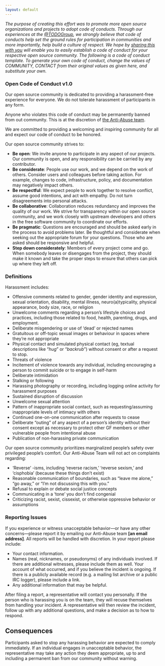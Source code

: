 ```yaml
---
layout: default
---
```


_The purpose of creating this effort was to promote more open source organizations and projects to adopt code of conducts. Through our experiences at the [@TODOGroup](https://twitter.com/todogroup), we strongly believe that code of conducts help set the ground rules for participation in communities and more importantly, help build a culture of respect. We hope by [sharing this with you](https://github.com/opencodeofconduct/opencodeofconduct.github.io) will enable you to easily establish a code of conduct for your respective open source community. The following is a code of conduct template. To generate your own code of conduct, change the values of COMMUNITY, CONTACT from their original values as given here, and substitute your own._

### Open Code of Conduct v1.0

Our open source community is dedicated to providing a harassment-free experience for everyone. We do not tolerate harassment of participants in any form.

Anyone who violates this code of conduct may be permanently banned from out community. This is at the discretion of [the Anti-Abuse team](/report-abuse.html).

We are committed to providing a welcoming and inspiring community for all and expect our code of conduct to be honored.

Our open source community strives to:

- **Be open**: We invite anyone to participate in any aspect of our projects. Our community is open, and any responsibility can be carried by any contributor.
- **Be considerate**: People use our work, and we depend on the work of others. Consider users and colleagues before taking action. For example, changes to code, infrastructure, policy, and documentation may negatively impact others.
- **Be respectful**: We expect people to work together to resolve conflict, assume good intentions, and act with empathy. Do not turn disagreements into personal attacks.
- **Be collaborative**: Collaboration reduces redundancy and improves the quality of our work. We
strive for transparency within our open source community, and we work closely with upstream developers and others in the free software community to coordinate our efforts.
- **Be pragmatic**: Questions are encouraged and should be asked early in the process to avoid problems later. Be thoughtful and considerate when seeking out the appropriate forum for your questions. Those who are asked should be responsive and helpful.
- **Step down considerately**: Members of every project come and go. When somebody leaves or disengages from the project, they
should make it known and take the proper steps to ensure that others can pick up where they left off.

### Definitions

Harassment includes:

- Offensive comments related to gender, gender identity and expression, sexual orientation, disability, mental illness, neuro(a)typicality, physical appearance, body size, race, or religion
- Unwelcome comments regarding a person’s lifestyle choices and practices, including those related to food, health, parenting, drugs, and employment.
- Deliberate misgendering or use of ‘dead’ or rejected names
- Gratuitous or off-topic sexual images or behaviour  in spaces where they’re not appropriate
- Physical contact and simulated physical contact (eg, textual descriptions like “*hug*” or “*backrub*”) without consent or after a request to stop.
- Threats of violence
- Incitement of violence towards any individual, including encouraging a person to commit suicide or to engage in self-harm
- Deliberate intimidation
- Stalking or following
- Harassing photography or recording, including logging online activity for harassment purposes
- Sustained disruption of discussion
- Unwelcome sexual attention
- Pattern of inappropriate social contact, such as requesting/assuming inappropriate levels of intimacy with others
- Continued one-on-one communication after requests to cease
- Deliberate “outing” of any aspect of a person’s identity without their consent except as necessary to protect other GF members or other vulnerable people from intentional abuse
- Publication of non-harassing private communication

Our open source community prioritizes marginalized people’s safety over privileged people’s comfort. Our Anti-Abuse Team will not act on complaints regarding:

- ‘Reverse’ -isms, including ‘reverse racism,’ ‘reverse sexism,’ and ‘cisphobia’ (because these things don’t exist)
- Reasonable communication of boundaries, such as “leave me alone,” “go away,” or “I’m not discussing this with you.”
- Refusal to explain or debate social justice concepts
- Communicating in a ‘tone’ you don’t find congenial
- Criticizing racist, sexist, cissexist, or otherwise oppressive behavior or assumptions

### Reporting Issues

If you experience or witness unacceptable behavior—or have any other concerns—please report it by emailing our Anti-Abuse team **[an email address]**. All reports will be handled with discretion. In your report please include:

- Your contact information.
- Names (real, nicknames, or pseudonyms) of any individuals involved. If there are additional witnesses, please
include them as well. Your account of what occurred, and if you believe the incident is ongoing. If there is a publicly available record (e.g. a mailing list archive or a public IRC logger), please include a link.
- Any additional information that may be helpful.

After filing a report, a representative will contact you personally.  If the person who is harassing you is on the team, they will recuse themselves from handling your incident. A representative will then review the incident, follow up with any additional questions, and make a decision as to how to respond.

## Consequences
Participants asked to stop any harassing behavior are expected to comply immediately. If an individual engages in unacceptable behavior, the representative may take any action they deem appropriate, up to and including a permanent ban from our community without warning.
